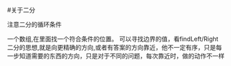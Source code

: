#关于二分

注意二分的循环条件

一个数组,在里面找一个符合条件的位置。
可以寻找边界的值，看findLeft/Right
二分的思想,就是向更精确的方向,或者有答案的方向靠近，他不一定有序，只是每一步知道需要的东西的方向，只是对于不同的问题，每次靠近时，做的动作不一样
